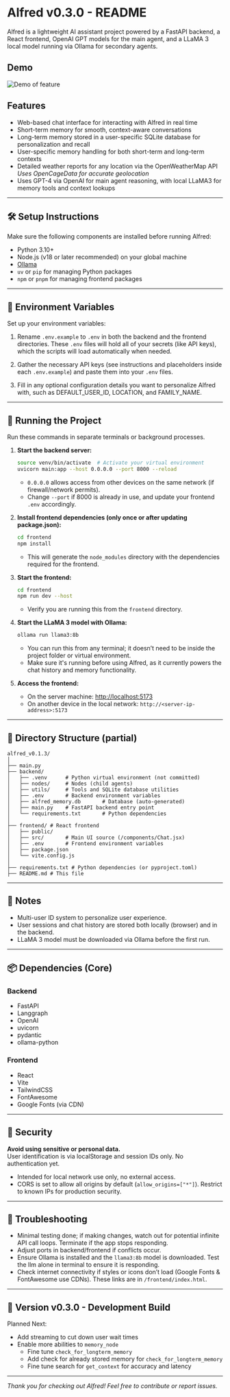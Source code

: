 # Alfred v0.3.0 - README

Alfred is a lightweight AI assistant project powered by a FastAPI backend, a React frontend, OpenAI GPT models for the main agent, and a LLaMA 3 local model running via Ollama for secondary agents.

## Demo

![Demo of feature](./assets/demo_v0.3.0.gif)

## Features

- Web-based chat interface for interacting with Alfred in real time
- Short-term memory for smooth, context-aware conversations
- Long-term memory stored in a user-specific SQLite database for personalization and recall
- User-specific memory handling for both short-term and long-term contexts
- Detailed weather reports for any location via the OpenWeatherMap API
    _Uses OpenCageData for accurate geolocation_
- Uses GPT-4 via OpenAI for main agent reasoning, with local LLaMA3 for memory tools and context lookups

---

## 🛠️ Setup Instructions

Make sure the following components are installed before running Alfred:

- Python 3.10+
- Node.js (v18 or later recommended) on your global machine
- [Ollama](https://ollama.com)
- `uv` or `pip` for managing Python packages
- `npm` or `pnpm` for managing frontend packages

---

## 🔑 Environment Variables

Set up your environment variables:

1. Rename `.env.example` to `.env` in both the backend and the frontend directories.
   These `.env` files will hold all of your secrets (like API keys), which the scripts will load automatically when needed.

2. Gather the necessary API keys (see instructions and placeholders inside each `.env.example`) and paste them into your `.env` files.

3. Fill in any optional configuration details you want to personalize Alfred with, such as DEFAULT_USER_ID, LOCATION, and FAMILY_NAME.

---

## 🚀 Running the Project

Run these commands in separate terminals or background processes.

1. **Start the backend server:**

    ```bash
    source venv/bin/activate  # Activate your virtual environment
    uvicorn main:app --host 0.0.0.0 --port 8000 --reload
    ```

    - `0.0.0.0` allows access from other devices on the same network (if firewall/network permits).
    - Change `--port` if 8000 is already in use, and update your frontend `.env` accordingly.

2. **Install frontend dependencies (only once or after updating package.json):**

    ```bash
    cd frontend
    npm install
    ```

    - This will generate the `node_modules` directory with the dependencies required for the frontend.

3. **Start the frontend:**

    ```bash
    cd frontend
    npm run dev --host
    ```

    - Verify you are running this from the `frontend` directory.

4. **Start the LLaMA 3 model with Ollama:**

    ```bash
    ollama run llama3:8b
    ```

    - You can run this from any terminal; it doesn’t need to be inside the project folder or virtual environment.
    - Make sure it's running before using Alfred, as it currently powers the chat history and memory functionality.

5. **Access the frontend:**

    - On the server machine: [http://localhost:5173](http://localhost:5173)  
    - On another device in the local network: `http://<server-ip-address>:5173`

---

## 📁 Directory Structure (partial)

```plaintext
alfred_v0.1.3/
│
├── main.py
├── backend/
│   ├── .venv      # Python virtual environment (not committed)
│   ├── nodes/     # Nodes (child agents)
│   ├── utils/     # Tools and SQLite database utilities
│   ├── .env       # Backend environment variables
│   ├── alfred_memory.db       # Database (auto-generated)
│   ├── main.py    # FastAPI backend entry point
│   └── requirements.txt       # Python dependencies
│
├── frontend/ # React frontend
│   ├── public/
│   ├── src/       # Main UI source (/components/Chat.jsx)
│   ├── .env       # Frontend environment variables
│   ├── package.json
│   └── vite.config.js
│
├── requirements.txt # Python dependencies (or pyproject.toml)
├── README.md # This file

```



---

## 🧠 Notes

- Multi-user ID system to personalize user experience.
- User sessions and chat history are stored both locally (browser) and in the backend.
- LLaMA 3 model must be downloaded via Ollama before the first run.

---

## 📦 Dependencies (Core)

### Backend

- FastAPI  
- Langgraph  
- OpenAI  
- uvicorn  
- pydantic  
- ollama-python  

### Frontend

- React  
- Vite  
- TailwindCSS  
- FontAwesome  
- Google Fonts (via CDN)  

---

## 🔐 Security

**Avoid using sensitive or personal data.**  
User identification is via localStorage and session IDs only. No authentication yet.

- Intended for local network use only, no external access.  
- CORS is set to allow all origins by default (`allow_origins=["*"]`). Restrict to known IPs for production security.

---

## 🧪 Troubleshooting

- Minimal testing done; if making changes, watch out for potential infinite API call loops. Terminate if the app stops responding.  
- Adjust ports in backend/frontend if conflicts occur.  
- Ensure Ollama is installed and the `llama3:8b` model is downloaded. Test the llm alone in terminal to ensure it is responding.
- Check internet connectivity if styles or icons don’t load (Google Fonts & FontAwesome use CDNs). These links are in `/frontend/index.html`.

---

## 📍 Version v0.3.0 - Development Build

Planned Next:

- Add streaming to cut down user wait times
- Enable more abilities to `memory_node`
  - Fine tune `check_for_longterm_memory`
  - Add check for already stored memory for `check_for_longterm_memory`
  - Fine tune search for `get_context` for accuracy and latency

---

*Thank you for checking out Alfred! Feel free to contribute or report issues.*

